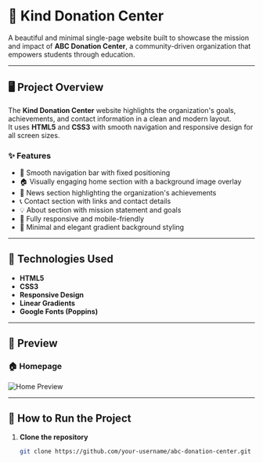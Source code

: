 # 🌟 Kind Donation Center

A beautiful and minimal single-page website built to showcase the mission and impact of **ABC Donation Center**, a community-driven organization that empowers students through education.

---

## 🖥️ Project Overview

The **Kind Donation Center** website highlights the organization's goals, achievements, and contact information in a clean and modern layout.  
It uses **HTML5** and **CSS3** with smooth navigation and responsive design for all screen sizes.

### ✨ Features
- 🎯 Smooth navigation bar with fixed positioning  
- 🏠 Visually engaging home section with a background image overlay  
- 📰 News section highlighting the organization's achievements  
- 📞 Contact section with links and contact details  
- 💡 About section with mission statement and goals  
- 🧭 Fully responsive and mobile-friendly  
- 🌈 Minimal and elegant gradient background styling  

---

## 🧩 Technologies Used
- **HTML5**
- **CSS3**
- **Responsive Design**
- **Linear Gradients**
- **Google Fonts (Poppins)**

---

## 📸 Preview
### 🏠 Homepage
![Home Preview](https://images.unsplash.com/photo-1509099836639-18ba1795216d?auto=format&fit=crop&w=1600&q=80)

---

## 🚀 How to Run the Project

1. **Clone the repository**
   ```bash
   git clone https://github.com/your-username/abc-donation-center.git
